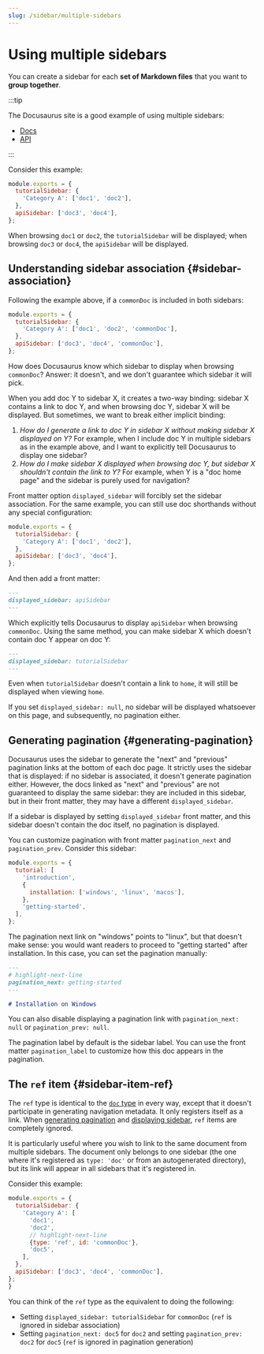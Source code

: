 ```yaml
---
slug: /sidebar/multiple-sidebars
---
```


# Using multiple sidebars

You can create a sidebar for each **set of Markdown files** that you want to **group together**.

:::tip

The Docusaurus site is a good example of using multiple sidebars:

- [Docs](../../../introduction.md)
- [API](../../../cli.md)

:::

Consider this example:

```js title="sidebars.js"
module.exports = {
  tutorialSidebar: {
    'Category A': ['doc1', 'doc2'],
  },
  apiSidebar: ['doc3', 'doc4'],
};
```

When browsing `doc1` or `doc2`, the `tutorialSidebar` will be displayed; when browsing `doc3` or `doc4`, the `apiSidebar` will be displayed.

## Understanding sidebar association {#sidebar-association}

Following the example above, if a `commonDoc` is included in both sidebars:

```js title="sidebars.js"
module.exports = {
  tutorialSidebar: {
    'Category A': ['doc1', 'doc2', 'commonDoc'],
  },
  apiSidebar: ['doc3', 'doc4', 'commonDoc'],
};
```

How does Docusaurus know which sidebar to display when browsing `commonDoc`? Answer: it doesn't, and we don't guarantee which sidebar it will pick.

When you add doc Y to sidebar X, it creates a two-way binding: sidebar X contains a link to doc Y, and when browsing doc Y, sidebar X will be displayed. But sometimes, we want to break either implicit binding:

1. _How do I generate a link to doc Y in sidebar X without making sidebar X displayed on Y?_ For example, when I include doc Y in multiple sidebars as in the example above, and I want to explicitly tell Docusaurus to display one sidebar?
2. _How do I make sidebar X displayed when browsing doc Y, but sidebar X shouldn't contain the link to Y?_ For example, when Y is a "doc home page" and the sidebar is purely used for navigation?

Front matter option `displayed_sidebar` will forcibly set the sidebar association. For the same example, you can still use doc shorthands without any special configuration:

```js title="sidebars.js"
module.exports = {
  tutorialSidebar: {
    'Category A': ['doc1', 'doc2'],
  },
  apiSidebar: ['doc3', 'doc4'],
};
```

And then add a front matter:

```md title="commonDoc.md"
---
displayed_sidebar: apiSidebar
---
```

Which explicitly tells Docusaurus to display `apiSidebar` when browsing `commonDoc`. Using the same method, you can make sidebar X which doesn't contain doc Y appear on doc Y:

```md title="home.md"
---
displayed_sidebar: tutorialSidebar
---
```

Even when `tutorialSidebar` doesn't contain a link to `home`, it will still be displayed when viewing `home`.

If you set `displayed_sidebar: null`, no sidebar will be displayed whatsoever on this page, and subsequently, no pagination either.

## Generating pagination {#generating-pagination}

Docusaurus uses the sidebar to generate the "next" and "previous" pagination links at the bottom of each doc page. It strictly uses the sidebar that is displayed: if no sidebar is associated, it doesn't generate pagination either. However, the docs linked as "next" and "previous" are not guaranteed to display the same sidebar: they are included in this sidebar, but in their front matter, they may have a different `displayed_sidebar`.

If a sidebar is displayed by setting `displayed_sidebar` front matter, and this sidebar doesn't contain the doc itself, no pagination is displayed.

You can customize pagination with front matter `pagination_next` and `pagination_prev`. Consider this sidebar:

```js title="sidebars.js"
module.exports = {
  tutorial: [
    'introduction',
    {
      installation: ['windows', 'linux', 'macos'],
    },
    'getting-started',
  ],
};
```

The pagination next link on "windows" points to "linux", but that doesn't make sense: you would want readers to proceed to "getting started" after installation. In this case, you can set the pagination manually:

```md title="windows.md"
---
# highlight-next-line
pagination_next: getting-started
---

# Installation on Windows
```

You can also disable displaying a pagination link with `pagination_next: null` or `pagination_prev: null`.

The pagination label by default is the sidebar label. You can use the front matter `pagination_label` to customize how this doc appears in the pagination.

## The `ref` item {#sidebar-item-ref}

The `ref` type is identical to the [`doc` type](#sidebar-item-doc) in every way, except that it doesn't participate in generating navigation metadata. It only registers itself as a link. When [generating pagination](#generating-pagination) and [displaying sidebar](#sidebar-association), `ref` items are completely ignored.

It is particularly useful where you wish to link to the same document from multiple sidebars. The document only belongs to one sidebar (the one where it's registered as `type: 'doc'` or from an autogenerated directory), but its link will appear in all sidebars that it's registered in.

Consider this example:

```js title="sidebars.js"
module.exports = {
  tutorialSidebar: {
    'Category A': [
      'doc1',
      'doc2',
      // highlight-next-line
      {type: 'ref', id: 'commonDoc'},
      'doc5',
    ],
  },
  apiSidebar: ['doc3', 'doc4', 'commonDoc'],
};
}
```

You can think of the `ref` type as the equivalent to doing the following:

- Setting `displayed_sidebar: tutorialSidebar` for `commonDoc` (`ref` is ignored in sidebar association)
- Setting `pagination_next: doc5` for `doc2` and setting `pagination_prev: doc2` for `doc5` (`ref` is ignored in pagination generation)

